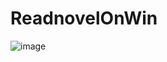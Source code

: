 # ReadnovelOnWin
![image](https://github.com/1585503310/ReadnovelOnWin/raw/master/src/image/title.jpg)

